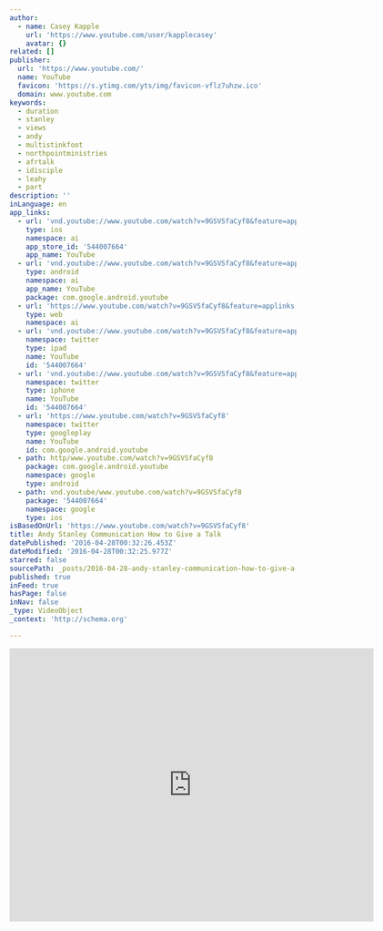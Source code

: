 ```yaml
---
author:
  - name: Casey Kapple
    url: 'https://www.youtube.com/user/kapplecasey'
    avatar: {}
related: []
publisher:
  url: 'https://www.youtube.com/'
  name: YouTube
  favicon: 'https://s.ytimg.com/yts/img/favicon-vflz7uhzw.ico'
  domain: www.youtube.com
keywords:
  - duration
  - stanley
  - views
  - andy
  - multistinkfoot
  - northpointministries
  - afrtalk
  - idisciple
  - leahy
  - part
description: ''
inLanguage: en
app_links:
  - url: 'vnd.youtube://www.youtube.com/watch?v=9GSVSfaCyf8&feature=applinks'
    type: ios
    namespace: ai
    app_store_id: '544007664'
    app_name: YouTube
  - url: 'vnd.youtube://www.youtube.com/watch?v=9GSVSfaCyf8&feature=applinks'
    type: android
    namespace: ai
    app_name: YouTube
    package: com.google.android.youtube
  - url: 'https://www.youtube.com/watch?v=9GSVSfaCyf8&feature=applinks'
    type: web
    namespace: ai
  - url: 'vnd.youtube://www.youtube.com/watch?v=9GSVSfaCyf8&feature=applinks'
    namespace: twitter
    type: ipad
    name: YouTube
    id: '544007664'
  - url: 'vnd.youtube://www.youtube.com/watch?v=9GSVSfaCyf8&feature=applinks'
    namespace: twitter
    type: iphone
    name: YouTube
    id: '544007664'
  - url: 'https://www.youtube.com/watch?v=9GSVSfaCyf8'
    namespace: twitter
    type: googleplay
    name: YouTube
    id: com.google.android.youtube
  - path: http/www.youtube.com/watch?v=9GSVSfaCyf8
    package: com.google.android.youtube
    namespace: google
    type: android
  - path: vnd.youtube/www.youtube.com/watch?v=9GSVSfaCyf8
    package: '544007664'
    namespace: google
    type: ios
isBasedOnUrl: 'https://www.youtube.com/watch?v=9GSVSfaCyf8'
title: Andy Stanley Communication How to Give a Talk
datePublished: '2016-04-28T00:32:26.453Z'
dateModified: '2016-04-28T00:32:25.977Z'
starred: false
sourcePath: _posts/2016-04-28-andy-stanley-communication-how-to-give-a-talk.md
published: true
inFeed: true
hasPage: false
inNav: false
_type: VideoObject
_context: 'http://schema.org'

---
```

<iframe src="https://cdn.embedly.com/widgets/media.html?src=https%3A%2F%2Fwww.youtube.com%2Fembed%2F9GSVSfaCyf8%3Ffeature%3Doembed&amp;url=https%3A%2F%2Fwww.youtube.com%2Fwatch%3Fv%3D9GSVSfaCyf8&amp;image=https%3A%2F%2Fi.ytimg.com%2Fvi%2F9GSVSfaCyf8%2Fhqdefault.jpg&amp;key=b7d04c9b404c499eba89ee7072e1c4f7&amp;type=text%2Fhtml&amp;schema=youtube" width="640" height="480" scrolling="no" frameborder="0" allowfullscreen="" style=""></iframe>
